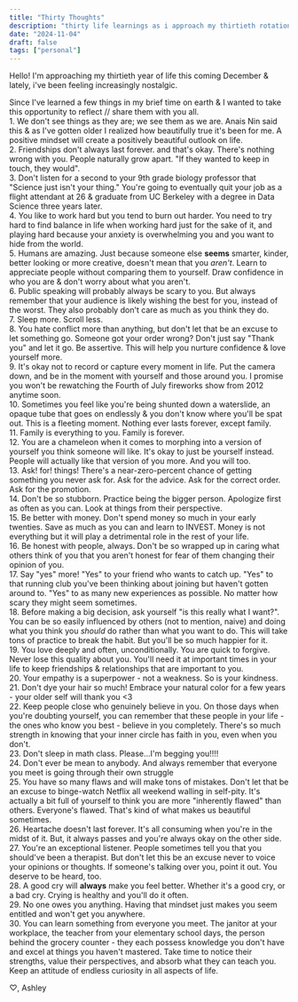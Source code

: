 ```yaml
---
title: "Thirty Thoughts"
description: "thirty life learnings as i approach my thirtieth rotation around the sun"
date: "2024-11-04"
draft: false
tags: ["personal"]
---
```


Hello! I'm approaching my thirtieth year of life this coming December & lately, i've been feeling increasingly nostalgic.

Since I've learned a few things in my brief time on earth & I wanted to take this opportunity to reflect // share them with you all.<br>
1.&nbsp;We don't see things as they are; we see them as we are. Anais Nin said this & as I've gotten older I realized how beautifully true it's been for me. A positive mindset will create a positively beautiful outlook on life.<br>
2. Friendships don't always last forever. and that's okay. There's nothing wrong with you. People naturally grow apart. "If they wanted to keep in touch, they would".<br>
3. Don't listen for a second to your 9th grade biology professor that "Science just isn't your thing." You're going to eventually quit your job as a flight attendant at 26 & graduate from UC Berkeley with a degree in Data Science three years later.<br>
4. You like to work hard but you tend to burn out harder. You need to try hard to find balance in life when working hard just for the sake of it, and playing hard because your anxiety is overwhelming you and you want to hide from the world.<br>
5. Humans are amazing. Just because someone else **seems** smarter, kinder, better looking or more creative, doesn't mean that you *aren't*. Learn to appreciate people without comparing them to yourself. Draw confidence in who you are & don't worry about what you aren't.<br>
6. Public speaking will probably always be scary to you. But always remember that your audience is likely wishing the best for you, instead of the worst. They also probably don't care as much as you think they do.<br>
7. Sleep more. Scroll less.<br>
8. You hate conflict more than anything, but don't let that be an excuse to let something go. Someone got your order wrong? Don't just say "Thank you" and let it go. Be assertive. This will help you nurture confidence & love yourself more.<br>
9. It's okay not to record or capture every moment in life. Put the camera down, and be in the moment with yourself and those around you. I promise you won't be rewatching the Fourth of July fireworks show from 2012 anytime soon.<br>
10. Sometimes you feel like you're being shunted down a waterslide, an opaque tube that goes on endlessly & you don't know where you'll be spat out. This is a fleeting moment. Nothing ever lasts forever, except family.<br>
11. Family is everything to you. Family is forever.<br>
12. You are a chameleon when it comes to morphing into a version of yourself you think someone will like. It's okay to just be yourself instead. People will actually like that version of you more. And you will too.<br>
13. Ask! for! things! There's a near-zero-percent chance of getting something you never ask for. Ask for the advice. Ask for the correct order. Ask for the promotion.<br>
14. Don't be so stubborn. Practice being the bigger person. Apologize first as often as you can. Look at things from their perspective.<br>
15. Be better with money. Don't spend money so much in your early twenties. Save as much as you can and learn to INVEST. Money is not everything but it will play a detrimental role in the rest of your life.<br>
16. Be honest with people, always. Don't be so wrapped up in caring what others think of you that you aren't honest for fear of them changing their opinion of you.<br>
17. Say "yes" more! "Yes" to your friend who wants to catch up. "Yes" to that running club you've been thinking about joining but haven't gotten around to. "Yes" to as many new experiences as possible. No matter how scary they might seem sometimes.<br>
18. Before making a big decision, ask yourself "is this really what I want?". You can be so easily influenced by others (not to mention, naive) and doing what you think you *should* do rather than what you want to do. This will take tons of practice to break the habit. But you'll be so much happier for it.<br>
19. You love deeply and often, unconditionally. You are quick to forgive. Never lose this quality about you. You'll need it at important times in your life to keep friendships & relationships that are important to you.<br>
20. Your empathy is a superpower - not a weakness. So is your kindness.<br>
21. Don't dye your hair so much! Embrace your natural color for a few years - your older self will thank you <3<br>
22. Keep people close who genuinely believe in you. On those days when you're doubting yourself, you can remember that these people in your life - the ones who know you best - believe in you completely. There's so much strength in knowing that your inner circle has faith in you, even when you don't.<br>
23. Don't sleep in math class. Please...I'm begging you!!!!<br>
24. Don't ever be mean to anybody. And always remember that everyone you meet is going through their own struggle<br>
25. You have so many flaws and will make tons of mistakes. Don't let that be an excuse to binge-watch Netflix all weekend walling in self-pity. It's actually a bit full of yourself to think you are more "inherently flawed" than others. Everyone's flawed. That's kind of what makes us beautiful sometimes.<br>
26. Heartache doesn't last forever. It's all consuming when you're in the midst of it. But, it always passes and you're always okay on the other side.<br>
27. You're an exceptional listener. People sometimes tell you that you should've been a therapist. But don't let this be an excuse never to voice your opinions or thoughts. If someone's talking over you, point it out. You deserve to be heard, too.<br>
28. A good cry will **always** make you feel better. Whether it's a good cry, or a bad cry. Crying is healthy and you'll do it often.<br>
29. No one owes you anything. Having that mindset just makes you seem entitled and won't get you anywhere.<br>
30. You can learn something from everyone you meet. The janitor at your workplace, the teacher from your elementary school days, the person behind the grocery counter - they each possess knowledge you don't have and excel at things you haven't mastered. Take time to notice their strengths, value their perspectives, and absorb what they can teach you. Keep an attitude of endless curiosity in all aspects of life.

♡, Ashley
<!-- ![with love, ashley](../../images/me.JPG "with love, ashley") -->
